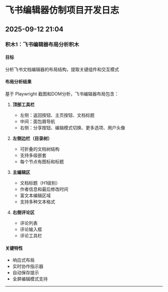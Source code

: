 # 飞书编辑器仿制项目开发日志

## 2025-09-12 21:04

### 积木1：飞书编辑器布局分析积木

#### 目标
分析飞书文档编辑器的布局结构，提取关键组件和交互模式

#### 布局分析结果
基于 Playwright 截图和DOM分析，飞书编辑器布局包含：

1. **顶部工具栏**
   - 左侧：返回按钮、主页按钮、文档标题
   - 中间：面包屑导航
   - 右侧：分享按钮、编辑模式切换、更多选项、用户头像

2. **左侧边栏（目录树）**
   - 可折叠的文档树结构
   - 支持多级嵌套
   - 每个节点有图标和标题

3. **主编辑区**
   - 文档标题（H1级别）
   - 作者信息和最后修改时间
   - 富文本编辑区域
   - 支持多种文本格式

4. **右侧评论区**
   - 评论列表
   - 评论输入框
   - 评论工具栏

#### 关键特性
- 响应式布局
- 实时协作指示器
- 自动保存提示
- 全屏编辑模式支持

----